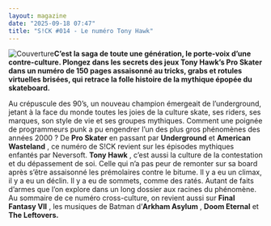 ```yaml
---
layout: magazine
date: "2025-09-18 07:47"
title: "S!CK #014 - Le numéro Tony Hawk"
---
```

![Couverture](/img/sick-14.jpeg)**C’est la saga de toute une génération, le porte-voix d’une contre-culture. Plongez dans les secrets des jeux Tony Hawk’s Pro Skater dans un numéro de 150 pages assaisonné au tricks, grabs et rotules virtuelles brisées, qui retrace la folle histoire de la mythique épopée du skateboard.** 

Au crépuscule des 90’s, un nouveau champion émergeait de l’underground, jetant à la face du monde toutes les joies de la culture skate, ses riders, ses marques, son style de vie et ses groupes mythiques. Comment une poignée de programmeurs punk a pu engendrer l’un des plus gros phénomènes des années 2000 ? De **Pro Skater**  en passant par **Underground**  et **American Wasteland** , ce numéro de S!CK revient sur les épisodes mythiques enfantés par Neversoft. **Tony Hawk** , c’est aussi la culture de la contestation et du dépassement de soi. Celle qui n’a pas peur de remonter sur sa board après s’être assaisonné les prémolaires contre le bitume. Il y a eu un climax, il y a eu un déclin. Il y a eu de sommets, comme des ratés. Autant de faits d’armes que l’on explore dans un long dossier aux racines du phénomène. Au sommaire de ce numéro cross-culture, on revient aussi sur **Final Fantasy VII** , les musiques de Batman d’**Arkham Asylum** , **Doom Eternal** et **The Leftovers.** 